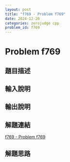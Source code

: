 ```yaml
---
layout: post
title: "f769 - Problem f769"
date: 2024-12-20
categories: zerojudge cpp
problem_id: f769
---
```


# Problem f769

## 題目描述



## 輸入說明



## 輸出說明



## 解題連結

[f769 - Problem f769](https://zerojudge.tw/ShowProblem?problemid=f769)

## 解題思路

